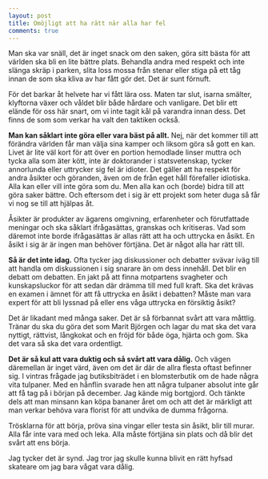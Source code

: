 ```yaml
---
layout: post
title: Omöjligt att ha rätt när alla har fel 
comments: true
---
```


Man ska var snäll, det är inget snack om den saken, göra sitt bästa för att världen ska bli en lite bättre plats. Behandla andra med respekt och inte slänga skräp i parken, slita loss mossa från stenar eller stiga på ett tåg innan de som ska kliva av har fått gör det. Det är sunt förnuft. 

För det barkar åt helvete har vi fått lära oss. Maten tar slut, isarna smälter, klyftorna växer och våldet blir både hårdare och vanligare. Det blir ett elände för oss här snart, om vi inte tagit kål på varandra innan dess. Det finns de som som verkar ha valt den taktiken också. 

<strong>Man kan såklart inte göra eller vara bäst på allt.</strong> Nej, när det kommer till att förändra världen får man välja sina kamper och liksom göra så gott en kan. Livet är lite väl kort för att över en portion hemodlade linser muttra och tycka alla som äter kött, inte är doktorander i statsvetenskap, tycker annorlunda eller uttrycker sig fel är idioter. Det gäller att ha respekt för andra åsikter och göranden, även om de från eget håll förefaller idiotiska. Alla kan eller vill inte göra som du. Men alla kan och (borde) bidra till att göra saker bättre. Och eftersom det i sig är ett projekt som heter duga så får vi nog se till att hjälpas åt. 
 
Åsikter är produkter av ägarens omgivning, erfarenheter och förutfattade meningar och ska såklart ifrågasättas, granskas och kritiseras. Vad som däremot inte borde ifrågasättas är allas rätt att ha och uttrycka en åsikt. En åsikt i sig är är ingen man behöver förtjäna. Det är något alla har rätt till.
 
<strong>Så är det inte idag.</strong> Ofta tycker jag diskussioner och debatter svävar iväg till att handla om diskussionen i sig snarare än om dess innehåll. Det blir en debatt om debatten. En jakt på att finna motpartens svagheter och kunskapsluckor för att sedan där drämma till med full kraft. Ska det krävas en examen i ämnet för att få uttrycka en åsikt i debatten? Måste man vara expert för att bli lyssnad på eller ens våga uttrycka en försiktig åsikt?
 
Det är likadant med många saker. Det är så förbannat svårt att vara måttlig. Tränar du ska du göra det som Marit Björgen och lagar du mat ska det vara nyttigt, rättvist, långkokat och en fröjd för både öga, hjärta och gom. Ska det vara så ska det vara ordentligt.

<strong>Det är så kul att vara duktig och så svårt att vara dålig.</strong> Och vägen däremellan är inget värd, även om det är där de allra flesta oftast befinner sig. I vintras frågade jag butiksbiträdet i en blomsterbutik om de hade några vita tulpaner. Med en hånflin svarade hen att några tulpaner absolut inte går att få tag på i början på december. Jag kände mig bortgjord. Och tänkte dels att man minsann kan köpa bananer året om och att det är märkligt att man verkar behöva vara florist för att undvika de dumma frågorna.
  
Trösklarna för att börja, pröva sina vingar eller testa sin åsikt, blir till murar. Alla får inte vara med och leka. Alla måste förtjäna sin plats och då blir det svårt att ens börja.
 
Jag tycker det är synd. Jag tror jag skulle kunna blivit en rätt hyfsad skateare om jag bara vågat vara dålig.
